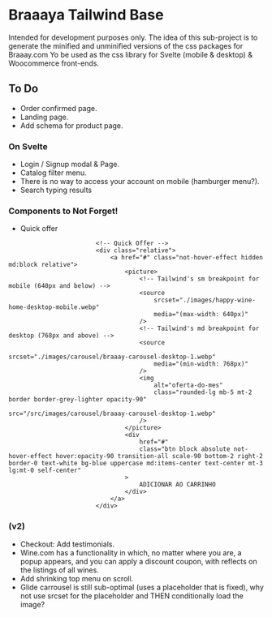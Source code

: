 # Braaaya Tailwind Base

Intended for development purposes only.
The idea of this sub-project is to generate the minified and unminified versions of the css packages for Braaay.com
Yo be used as the css library for Svelte (mobile & desktop) & Woocommerce front-ends.

## To Do

- Order confirmed page.
- Landing page.
- Add schema for product page.

### On Svelte

- Login / Signup modal & Page.
- Catalog filter menu.
- There is no way to access your account on mobile (hamburger menu?).
- Search typing results

### Components to Not Forget!

- Quick offer

```
                        <!-- Quick Offer -->
                        <div class="relative">
                            <a href="#" class="not-hover-effect hidden md:block relative">
                                <picture>
                                    <!-- Tailwind's sm breakpoint for mobile (640px and below) -->
                                    <source
                                        srcset="./images/happy-wine-home-desktop-mobile.webp"
                                        media="(max-width: 640px)"
                                    />
                                    <!-- Tailwind's md breakpoint for desktop (768px and above) -->
                                    <source
                                        srcset="./images/carousel/braaay-carousel-desktop-1.webp"
                                        media="(min-width: 768px)"
                                    />
                                    <img
                                        alt="oferta-do-mes"
                                        class="rounded-lg mb-5 mt-2 border border-grey-lighter opacity-90"
                                        src="/src/images/carousel/braaay-carousel-desktop-1.webp"
                                    />
                                </picture>
                                <div
                                    href="#"
                                    class="btn block absolute not-hover-effect hover:opacity-90 transition-all scale-90 bottom-2 right-2 border-0 text-white bg-blue uppercase md:items-center text-center mt-3 lg:mt-0 self-center"
                                >
                                    ADICIONAR AO CARRINHO
                                </div>
                            </a>
                        </div>
```

### (v2)

- Checkout: Add testimonials.
- Wine.com has a functionality in which, no matter where you are, a popup appears, and you can apply a discount coupon, with reflects on the listings of all wines.
- Add shrinking top menu on scroll.
- Glide carrousel is still sub-optimal (uses a placeholder that is fixed), why not use srcset for the placeholder and THEN conditionally load the image?
